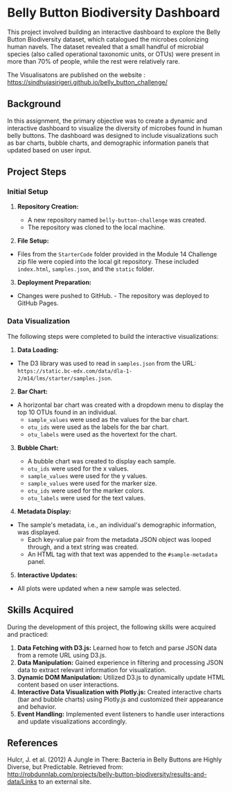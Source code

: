 # Belly Button Biodiversity Dashboard
This project involved building an interactive dashboard to explore the Belly Button Biodiversity dataset, which catalogued the microbes colonizing human navels. The dataset revealed that a small handful of microbial species (also called operational taxonomic units, or OTUs) were present in more than 70% of people, while the rest were relatively rare.

The Visualisatons are published on the website : https://sindhujasirigeri.github.io/belly_button_challenge/

## Background

In this assignment, the primary objective was to create a dynamic and interactive dashboard to visualize the diversity of microbes found in human belly buttons. The dashboard was designed to include visualizations such as bar charts, bubble charts, and demographic information panels that updated based on user input.

## Project Steps

### Initial Setup
1.  **Repository Creation:**
    -   A new repository named `belly-button-challenge` was created.
    -   The repository was cloned to the local machine.

2.  **File Setup:**
   -   Files from the `StarterCode` folder provided in the Module 14 Challenge zip file were copied into the local git repository. These included `index.html`, `samples.json`, and the `static` folder.

3.  **Deployment Preparation:**
   -   Changes were pushed to GitHub.
    -   The repository was deployed to GitHub Pages.

### Data Visualization
The following steps were completed to build the interactive visualizations:

1.  **Data Loading:**
 -   The D3 library was used to read in `samples.json` from the URL: `https://static.bc-edx.com/data/dla-1-2/m14/lms/starter/samples.json`.

2.  **Bar Chart:**
-   A horizontal bar chart was created with a dropdown menu to display the top 10 OTUs found in an individual.
    -   `sample_values` were used as the values for the bar chart.
    -   `otu_ids` were used as the labels for the bar chart.
    -   `otu_labels` were used as the hovertext for the chart.

3.  **Bubble Chart:**
    -   A bubble chart was created to display each sample.
    -   `otu_ids` were used for the x values.
    -   `sample_values` were used for the y values.
    -   `sample_values` were used for the marker size.
    -   `otu_ids` were used for the marker colors.
    -   `otu_labels` were used for the text values.

4.  **Metadata Display:**
-   The sample's metadata, i.e., an individual's demographic information, was displayed.
    -   Each key-value pair from the metadata JSON object was looped through, and a text string was created.
    -   An HTML tag with that text was appended to the `#sample-metadata` panel.

5.  **Interactive Updates:**
-   All plots were updated when a new sample was selected.

## Skills Acquired
During the development of this project, the following skills were acquired and practiced:

1.  **Data Fetching with D3.js:** Learned how to fetch and parse JSON data from a remote URL using D3.js.
2.  **Data Manipulation:** Gained experience in filtering and processing JSON data to extract relevant information for visualization.
3.  **Dynamic DOM Manipulation:** Utilized D3.js to dynamically update HTML content based on user interactions.
4.  **Interactive Data Visualization with Plotly.js:** Created interactive charts (bar and bubble charts) using Plotly.js and customized their appearance and behavior.
5.  **Event Handling:** Implemented event listeners to handle user interactions and update visualizations accordingly.


## References
Hulcr, J. et al. (2012) A Jungle in There: Bacteria in Belly Buttons are Highly Diverse, but Predictable. Retrieved from: http://robdunnlab.com/projects/belly-button-biodiversity/results-and-data/Links to an external site.
